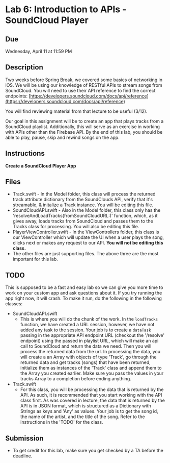 # Lab 6: Introduction to APIs - SoundCloud Player

## Due
Wednesday, April 11 at 11:59 PM

## Description
Two weeks before Spring Break, we covered some basics of networking in iOS. We will be using our
knowledge of RESTful APIs to stream songs from SoundCloud. You will need to use their API reference to find the correct endpoints: [https://developers.soundcloud.com/docs/api/reference](https://developers.soundcloud.com/docs/api/reference)

You will find reviewing material from that lecture to be useful (3/12).

Our goal in this assignment will be to create an app that plays tracks from a
SoundCloud playlist. Additionally, this will serve as an exercise in working with APIs other than the Firebase API. By
the end of this lab, you should be able to play, pause, skip and rewind songs on the app.

## Instructions
**Create a SoundCloud Player App**

## Files
  * Track.swift - In the Model folder, this class will process the  returned track attribute dictionary from the SoundClouds API, verify that it's streamable, & initalize a Track instance. You will be editing this file.
  * SoundCloudAPI.swift - Also in the Model folder, this class only has the 'resolveAndLoadTracks(fromSoundCloudURL:)' function, which, as it gives away, loads tracks from SoundCloud and passes them to the Tracks class for processing.  You will also be editing this file.
  * PlayerViewController.swift - In the ViewControllers folder, this class is our ViewController which will update the UI 
    when a user plays the song, clicks next or makes any request to our API. **You will not be editing this class.**
  * The other files are just supporting files. The above three are the most important for this lab.

## TODO
  This is supposed to be a fast and easy lab so we can give you more time to work on your custom app and ask questions about it. If you try running the app right now, it will crash. To make it run, do the following 
  in the following classes:
 * SoundCloudAPI.swift
   * This is where you will do the chunk of the work. In the `loadTracks` function, we have created a URL session, however, we have not added any task to the session. Your job is to create a `dataTask` passing in the appropriate API endpoint URL (checkout the '/resolve' endpoint) using the passed in playlist URL, which will make an api call to SoundCloud and return the data we need. Then you will process the returned data from the url. In processing the data, you will create a an Array with objects of type 'Track', go through the returned data and get tracks (songs) that have been returned, initialize them as instances of the 'Track' class and append them to the Array you created earlier. Make sure you pass the values in your tracks Array to a completion before ending anything.
 * Track.swift 
   * For this class, you will be processing the data that is returned by the API. As such, it is recommended that you start working with the API class first. As was covered in lecture, the data that is returned by the API is in JSON format, which is structured as a Dictionary with Strings as keys and 'Any' as values. Your job is to get the song id, the name of the artist, and the title of the song. Refer to the instructions in the 'TODO' for the class. 

## Submission
  * To get credit for this lab, make sure you get checked by a TA before the deadline.
  
